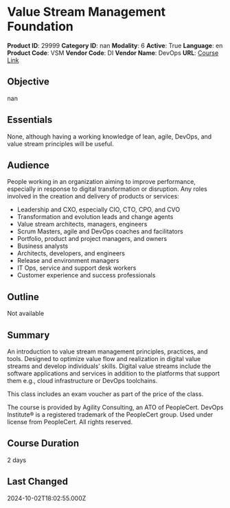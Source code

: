 # Value Stream Management Foundation

**Product ID**: 29999
**Category ID**: nan
**Modality**: 6
**Active**: True
**Language**: en
**Product Code**: VSM
**Vendor Code**: DI
**Vendor Name**: DevOps
**URL**: [Course Link](https://www.fastlaneus.com/course/devops-vsm)

## Objective
nan

## Essentials
None, although having a working knowledge of lean, agile, DevOps, and value stream principles will be useful.

## Audience
People working in an organization aiming to improve performance, especially in response to digital transformation or disruption. Any roles involved in the creation and delivery of products or services:


- Leadership and CXO, especially CIO, CTO, CPO, and CVO
- Transformation and evolution leads and change agents
- Value stream architects, managers, engineers
- Scrum Masters, agile and DevOps coaches and facilitators
- Portfolio, product and project managers, and owners
- Business analysts
- Architects, developers, and engineers
- Release and environment managers
- IT Ops, service and support desk workers
- Customer experience and success professionals

## Outline
Not available

## Summary
An introduction to value stream management principles, practices, and tools. Designed to optimize value flow and realization in digital value streams and develop individuals’ skills. Digital value streams include the software applications and services in addition to the platforms that support them e.g., cloud infrastructure or DevOps toolchains.

This class includes an exam voucher as part of the price of the class.

The course is provided by Agility Consulting, an ATO of PeopleCert. DevOps Institute® is a registered trademark of the PeopleCert group. Used under license from PeopleCert. All rights reserved.

## Course Duration
2 days

## Last Changed
2024-10-02T18:02:55.000Z
